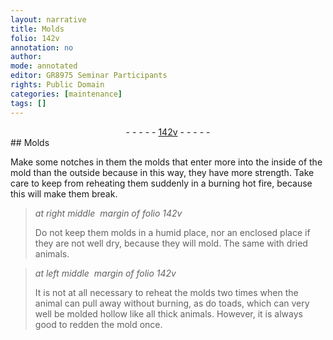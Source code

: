 ```yaml
---
layout: narrative
title: Molds
folio: 142v
annotation: no
author:
mode: annotated
editor: GR8975 Seminar Participants
rights: Public Domain
categories: [maintenance]
tags: []
---
```


 <div class="folio" align="center">- - - - - <a href="http://gallica.bnf.fr/ark:/12148/btv1b10500001g/f290.image" target="_blank">142v</a> - - - - - </div> 
## Molds

   <span class="activity"></span> 
Make some notches in them the molds that enter more into the inside of the mold than the outside because in this way, they have more strength. Take care to keep from reheating them suddenly in a burning hot fire, because this will make them break. 
 
> *at right middle  margin of folio 142v*
> 
>  Do not keep them molds in a humid place, nor an enclosed place if they are not well dry, because they will mold. The same with dried animals. 
 
> *at left middle  margin of folio 142v*
> 
>  It is not at all necessary to reheat the molds two times when the animal can pull away without burning, as do <span class="animal">toads</span>, which can very well be molded hollow like all thick animals. However, it is always good to redden the mold once. 
 
